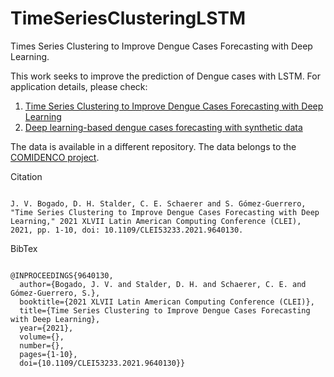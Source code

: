 # TimeSeriesClusteringLSTM
<p>Times Series Clustering to Improve Dengue Cases Forecasting with Deep Learning.</p>
<p>This work seeks to improve the prediction of Dengue cases with LSTM. For application details, please check:</p>
<ol>
<li><a href="https://ieeexplore.ieee.org/abstract/document/9640130">Time Series Clustering to Improve Dengue Cases Forecasting with Deep Learning</a></li>
<li><a class="gsc_a_at" href="https://proceedings.sbmac.emnuvens.com.br/sbmac/article/view/2869">Deep learning-based dengue cases forecasting with synthetic data</a></li>
</ol>
<p>The data is available in a different repository. The data belongs to the <a href="https://www.cimapy.org/es/comidenco">COMIDENCO project</a>.</p>
<p>Citation</p>
<code>
J. V. Bogado, D. H. Stalder, C. E. Schaerer and S. Gómez-Guerrero, "Time Series Clustering to Improve Dengue Cases Forecasting with Deep Learning," 2021 XLVII Latin American Computing Conference (CLEI), 2021, pp. 1-10, doi: 10.1109/CLEI53233.2021.9640130.
</code>
<p>BibTex</p>
<code>
@INPROCEEDINGS{9640130,
  author={Bogado, J. V. and Stalder, D. H. and Schaerer, C. E. and Gómez-Guerrero, S.},
  booktitle={2021 XLVII Latin American Computing Conference (CLEI)}, 
  title={Time Series Clustering to Improve Dengue Cases Forecasting with Deep Learning}, 
  year={2021},
  volume={},
  number={},
  pages={1-10},
  doi={10.1109/CLEI53233.2021.9640130}}
</code>
